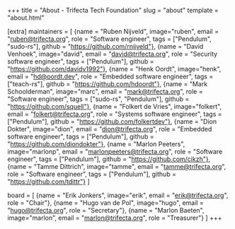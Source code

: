 +++
title = "About - Trifecta Tech Foundation"
slug = "about"
template = "about.html"

[extra]
maintainers = [
    {name = "Ruben Nijveld", image="ruben", email = "ruben@trifecta.org", role = "Software engineer", tags = ["Pendulum", "sudo-rs"], github = "https://github.com/rnijveld"},
    {name = "David Venhoek", image="david", email = "david@trifecta.org", role = "Security software engineer", tags = ["Pendulum"], github = "https://github.com/davidv1992"},
    {name = "Henk Oordt", image="henk", email = "hd@oordt.dev", role = "Embedded software engineer", tags = ["teach-rs"], github = "https://github.com/hdoordt"},
    {name = "Mark Schoolderman", image="marc", email = "mark@trifecta.org", role = "Software engineer", tags = ["sudo-rs", "Pendulum"], github = "https://github.com/squell"},
    {name = "Folkert de Vries", image="folkert", email = "folkert@trifecta.org", role = "Systems software engineer", tags = ["Pendulum"], github = "https://github.com/folkertdev"},
    {name = "Dion Dokter", image="dion", email = "dion@trifecta.org", role = "Embedded software engineer", tags = ["Pendulum"], github = "https://github.com/diondokter"},
    {name = "Marlon Peeters", image="marlonp", email = "marlonpeeters@trifecta.org", role = "Software engineer", tags = ["Pendulum"], github = "https://github.com/cikzh"},
    {name = "Tamme Dittrich", image="tamme", email = "tamme@trifecta.org", role = "Software engineer", tags = ["Pendulum"], github = "https://github.com/tdittr"}
]

board = [
    {name = "Erik Jonkers", image="erik", email = "erik@trifecta.org", role = "Chair"},
    {name = "Hugo van de Pol", image="hugo", email = "hugo@trifecta.org", role = "Secretary"},
    {name = "Marlon Baeten", image="marlon", email = "marlon@trifecta.org", role = "Treasurer"}
]
+++


